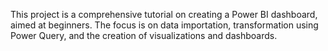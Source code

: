 This project is a comprehensive tutorial on creating a Power BI dashboard, aimed at beginners. The focus is on data importation, transformation using Power Query, and the creation of visualizations and dashboards.
